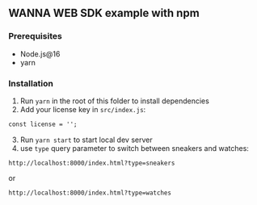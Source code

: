 ## WANNA WEB SDK example with npm

### Prerequisites

- Node.js@16
- yarn

### Installation

1. Run `yarn` in the root of this folder to install dependencies
2. Add your license key in `src/index.js`:
```html
const license = '';
```
3. Run `yarn start` to start local dev server
4. use `type` query parameter to switch between sneakers and watches:
```
http://localhost:8000/index.html?type=sneakers
```
or
```
http://localhost:8000/index.html?type=watches
```
